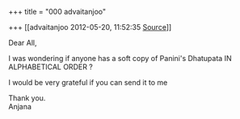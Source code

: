 +++
title = "000 advaitanjoo"

+++
[[advaitanjoo	2012-05-20, 11:52:35 [Source](https://groups.google.com/g/samskrita/c/wtOpj_Q8UNg)]]



Dear All,  
  
I was wondering if anyone has a soft copy of Panini's Dhatupata IN  
ALPHABETICAL ORDER ?  
  
I would be very grateful if you can send it to me  
  
Thank you.  
Anjana

